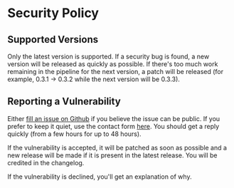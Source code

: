 # Security Policy

## Supported Versions

Only the latest version is supported. If a security bug is found, a new version will be released as quickly as possible. If there's too much work remaining in the pipeline for the next version, a patch will be released (for example, 0.3.1 -> 0.3.2 while the next version will be 0.3.3).

## Reporting a Vulnerability

Either [fill an issue on Github](https://github.com/zapek/Xeres/issues/new?assignees=zapek&labels=bug,security&template=bug_report.yaml) if you believe the issue can be public. If you prefer to keep it quiet, use the contact form [here](https://zapek.com/contact/). You should get a reply quickly (from a few hours for up to 48 hours).

If the vulnerability is accepted, it will be patched as soon as possible and a new release will be made if it is present in the latest release. You will be credited in the changelog.

If the vulnerability is declined, you'll get an explanation of why.
